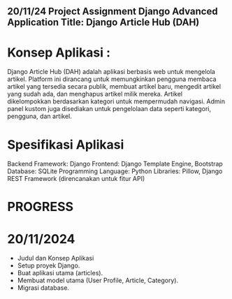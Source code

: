 20/11/24 
Project Assignment Django Advanced
Application Title: Django Article Hub (DAH)
----------------------------------------------
# Konsep Aplikasi :
Django Article Hub (DAH) adalah aplikasi berbasis web untuk mengelola artikel.
Platform ini dirancang untuk memungkinkan pengguna membaca artikel yang tersedia secara publik, membuat artikel baru, mengedit artikel yang sudah ada, dan menghapus artikel milik mereka. 
Artikel dikelompokkan berdasarkan kategori untuk mempermudah navigasi. Admin panel kustom juga disediakan untuk pengelolaan data seperti kategori, pengguna, dan artikel.

# Spesifikasi Aplikasi
Backend Framework: Django
Frontend: Django Template Engine, Bootstrap
Database: SQLite
Programming Language: Python
Libraries: Pillow, Django REST Framework (direncanakan untuk fitur API)

# PROGRESS 
# 20/11/2024 #
- Judul dan Konsep Aplikasi
- Setup proyek Django.
- Buat aplikasi utama (articles).
- Membuat model utama (User Profile, Article, Category).
- Migrasi database.

